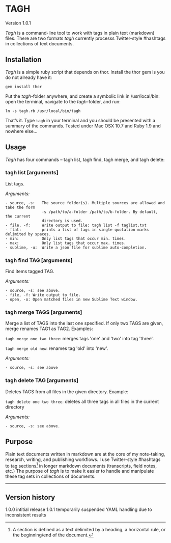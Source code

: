 # TAGH
Version 1.0.1

*Tagh* is a command-line tool to work with tags in plain text (markdown) files. There are two formats *tagh* currently processs Twitter-style #hashtags in collections of text documents.

## Installation
*Tagh* is a simple ruby script that depends on thor. Install the thor gem is you do not already have it:

    gem install thor

Put the *tagh*-folder anywhere, and create a symbolic link in /usr/local/bin: open the terminal, navigate to the *tagh*-folder, and run:

    ln -s tagh.rb /usr/local/bin/tagh

That’s it. Type `tagh` in your terminal and you should be presented with a summary of the commands. Tested under Mac OSX 10.7 and Ruby 1.9 and nowhere else...

## Usage
*Tagh* has four commands – tagh list, tagh find, tagh merge, and tagh delete:

### tagh list [arguments]
List tags.

*Arguments:* 

    - source, -s:   The source folder(s). Multiple sources are allowed and take the form 
                    -s /path/to/a-folder /path/to/b-folder. By default, the current 
                    directory is used. 
    - file, -f:     Write output to file: tagh list -f taglist.txt
    - flat:         prints a list of tags in single quotation marks delimited by spaces.
    - min:          Only list tags that occur min. times. 
    - max:          Only list tags that occur max. times.
    - sublime, -u:  Write a json file for sublime auto-completion. 

### tagh find TAG [arguments]
Find items tagged TAG.

*Arguments:*

    - source, -s: see above.
    - file, -f: Write output to file. 
    - open, -o: Open matched files in new Sublime Text window.

### tagh merge TAGS [arguments]
Merge a list of TAGS into the last one specified. If only two TAGS are given, merge renames TAG1 as TAG2. Examples:

`tagh merge one two three`: merges tags 'one' and 'two' into tag 'three'.

`tagh merge old new`: renames tag 'old' into 'new'.

*Arguments:*

    - source, -s: see above

### tagh delete TAG [arguments]
Deletes TAGS from all files in the given directory. Example:

`tagh delete one two three`: deletes all three tags in all files in the current directory

*Arguments:*

    - source, -s: see above.


## Purpose
Plain text documents written in markdown are at the core of my note-taking, research, writing, and publishing workflows. I use Twitter-style #hashtags to tag sections[^1] in longer markdown documents (transcripts, field notes, etc.) The purpose of *tagh* is to make it easier to handle and manipulate these tag sets in collections of documents.

---
[^1]: A section is defined as a text delimited by a heading, a horizontal rule, or the beginning/end of the document.

## Version history

1.0.0 intitial release
1.0.1 temporarily suspended YAML handling due to inconsistent results